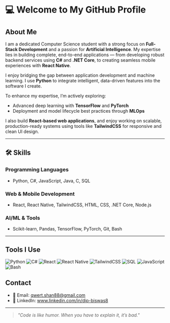 # 💻 Welcome to My GitHub Profile

## About Me

I am a dedicated Computer Science student with a strong focus on **Full-Stack Development** and a passion for **Artificial Intelligence**. My expertise lies in building complete, end-to-end applications — from developing robust backend services using **C#** and **.NET Core**, to creating seamless mobile experiences with **React Native**.

I enjoy bridging the gap between application development and machine learning. I use **Python** to integrate intelligent, data-driven features into the software I create.

To enhance my expertise, I’m actively exploring:
- Advanced deep learning with **TensorFlow** and **PyTorch**
- Deployment and model lifecycle best practices through **MLOps**

I also build **React-based web applications**, and enjoy working on scalable, production-ready systems using tools like **TailwindCSS** for responsive and clean UI design.

---

## 🛠️ Skills

### Programming Languages
- Python, C#, JavaScript, Java, C, SQL

### Web & Mobile Development
- React, React Native, TailwindCSS, HTML, CSS, .NET Core, Node.js

### AI/ML & Tools
- Scikit-learn, Pandas, TensorFlow, PyTorch, Git, Bash

---

## Tools I Use

![Python](https://img.shields.io/badge/Python-3.x-blue?style=flat-square&logo=python&logoColor=white)
![C#](https://img.shields.io/badge/C%23-.NET-blue?style=flat-square&logo=c-sharp&logoColor=white)
![React](https://img.shields.io/badge/React-Frontend-61DAFB?style=flat-square&logo=react&logoColor=black)
![React Native](https://img.shields.io/badge/React_Native-Mobile-61DAFB?style=flat-square&logo=react&logoColor=black)
![TailwindCSS](https://img.shields.io/badge/TailwindCSS-Utility--First-38B2AC?style=flat-square&logo=tailwind-css&logoColor=white)
![SQL](https://img.shields.io/badge/SQL-Database-green?style=flat-square&logo=postgresql&logoColor=white)
![JavaScript](https://img.shields.io/badge/JavaScript-ES6+-yellow?style=flat-square&logo=javascript&logoColor=black)
![Bash](https://img.shields.io/badge/Bash-Scripting-grey?style=flat-square&logo=gnu-bash&logoColor=white)


## Contact

- 📧 Email: qwert.shan88@gmail.com
- 🔗 LinkedIn: www.linkedin.com/in/dip-biswas8

---

> *"Code is like humor. When you have to explain it, it’s bad."*
